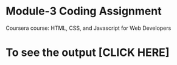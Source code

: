 

# Module-3 Coding Assignment

Coursera course: HTML, CSS, and Javascript for Web Developers

# To see the output [CLICK HERE]
